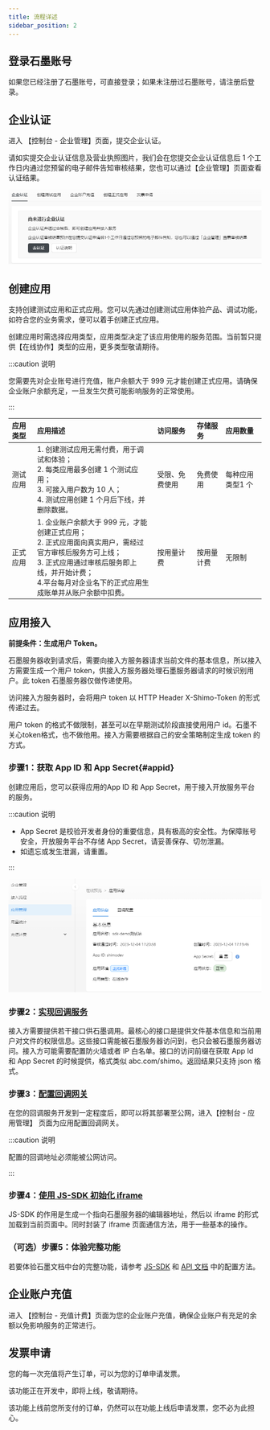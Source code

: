 ```yaml
---
title: 流程详述
sidebar_position: 2
---
```


## 登录石墨账号

如果您已经注册了石墨账号，可直接登录；如果未注册过石墨账号，请注册后登录。

## 企业认证

进入 【控制台 - 企业管理】页面，提交企业认证。

请如实提交企业认证信息及营业执照图片，我们会在您提交企业认证信息后 1 个工作日内通过您预留的电子邮件告知审核结果，您也可以通过【企业管理】页面查看认证结果。

![enterprise-certification](./../image/enterprise-certification.png)


## 创建应用

支持创建测试应用和正式应用。您可以先通过创建测试应用体验产品、调试功能，如符合您的业务需求，便可以着手创建正式应用。

创建应用时需选择应用类型，应用类型决定了该应用使用的服务范围。当前暂只提供【在线协作】类型的应用，更多类型敬请期待。

:::caution 说明

您需要先对企业账号进行充值，账户余额大于 999 元才能创建正式应用。请确保企业账户余额充足，一旦发生欠费可能影响服务的正常使用。

:::

|**应用类型**|**应用描述**|**访问服务**|**存储服务**|**应用数量**|
|:----|:----|:----|:----|:----|
|测试应用|1. 创建测试应用无需付费，用于调试和体验；<br />2. 每类应用最多创建 1 个测试应用；<br />3. 可接入用户数为 10 人；<br />4. 测试应用创建 1 个月后下线，并删除数据。|受限、免费使用| 免费使用 |每种应用类型1 个|
|正式应用| 1. 企业账户余额大于 999 元，才能创建正式应用； <br />2. 正式应用面向真实用户，需经过官方审核后服务方可上线；<br />3. 正式应用通过审核后服务即上线，并开始计费；<br />4.平台每月对企业名下的正式应用生成账单并从账户余额中扣费。 |按用量计费|按用量计费|无限制|

## 应用接入

**前提条件：生成用户 Token。**

石墨服务器收到请求后，需要向接入方服务器请求当前文件的基本信息，所以接入方需要生成一个用户 token，供接入方服务器处理石墨服务器请求的时候识别用户。此 token 石墨服务器仅做传递使用。

访问接入方服务器时，会将用户 token 以 HTTP Header X-Shimo-Token 的形式传递过去。

用户 token 的格式不做限制，甚至可以在早期测试阶段直接使用用户 id。石墨不关心token格式，也不做他用。接入方需要根据自己的安全策略制定生成 token 的方式。

### 步骤1：获取 App ID 和 App Secret{#appid}

创建应用后，您可以获得应用的App ID 和 App Secret，用于接入开放服务平台的服务。

:::caution 说明

- App Secret 是校验开发者身份的重要信息，具有极高的安全性。为保障账号安全，开放服务平台不存储 App Secret，请妥善保存、切勿泄漏。
- 如遗忘或发生泄漏，请重置。

:::

![app-information](./../image/app-information.png)

### 步骤2：[实现回调服务](./../04service-callback/interface-overview.md)

接入方需要提供若干接口供石墨调用。最核心的接口是提供文件基本信息和当前用户对文件的权限信息。这些接口需能被石墨服务器访问到，也只会被石墨服务器访问。接入方可能需要配置防火墙或者 IP 白名单。接口的访问前缀在获取 App Id 和 App Secret 的时候提供，格式类似 abc.com/shimo。返回结果只支持 json 格式。

### 步骤3：[配置回调网关](./../04service-callback/callback-gateway.md)

在您的回调服务开发到一定程度后，即可以将其部署至公网，进入【控制台 - 应用管理】 页面为应用配置回调网关。

:::caution 说明

配置的回调地址必须能被公网访问。

:::

### 步骤4：[使用 JS-SDK 初始化 iframe](./../05shimo-jssdk/overview.md)

JS-SDK 的作用是生成一个指向石墨服务器的编辑器地址，然后以 iframe 的形式加载到当前页面中。同时封装了 iframe 页面通信方法，用于一些基本的操作。

### （可选）步骤5：体验完整功能

若要体验石墨文档中台的完整功能，请参考 [JS-SDK](./../05shimo-jssdk/user-guide.md) 和 [API 文档](./../06API-document/overview.md) 中的配置方法。

## 企业账户充值

进入 【控制台 - 充值计费】页面为您的企业账户充值，确保企业账户有充足的余额以免影响服务的正常进行。

## 发票申请

您的每一次充值将产生订单，可以为您的订单申请发票。

该功能正在开发中，即将上线，敬请期待。

该功能上线前您所支付的订单，仍然可以在功能上线后申请发票，您不必为此担心。

